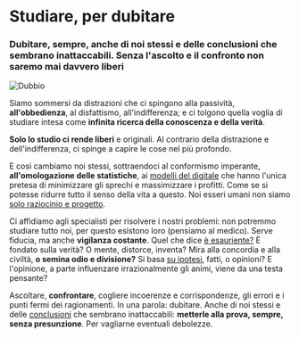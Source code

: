 # Studiare, per dubitare

### Dubitare, sempre, anche di noi stessi e delle conclusioni che sembrano inattaccabili. Senza l'ascolto e il confronto non saremo mai davvero liberi

![Dubbio](https://blogger.googleusercontent.com/img/b/R29vZ2xl/AVvXsEgjnYd0ZuYtzKTpWglVGHYBgJqSweRbjojoSNmobdW-SfH-9GNicubg3l2Eu1Dit2PIgtyCi1-BOwI1gf4HjUt-0jw6H29GQwrs1XPgiNt9SqfYJ-4QqSYb3X58odDUN2l3KmpTA0k5ac41T_bHbR17tON4s5lgjpKBA6SDYwZcSzcGx9RkjJRzug31cQ/s1600/dubbio.jpg)

Siamo sommersi da distrazioni che ci spingono alla passività, **all'obbedienza**, al disfattismo, all'indifferenza; e ci tolgono quella voglia di studiare intesa come **infinita ricerca della conoscenza e della verità**.

**Solo lo studio ci rende liberi** e originali. Al contrario della distrazione e dell'indifferenza, ci spinge a capire le cose nel più profondo.

E così cambiamo noi stessi, sottraendoci al conformismo imperante, **all'omologazione delle statistiche**, ai [modelli del digitale](https://yuridiprodo.blogspot.com/2024/08/come-gusci-vuoti.html) che hanno l'unica pretesa di minimizzare gli sprechi e massimizzare i profitti. Come se si potesse ridurre tutto il senso della vita a questo. Noi esseri umani non siamo [solo raziocinio e progetto](https://yuridiprodo.blogspot.com/2024/06/imperativo-tecnologico.html).

Ci affidiamo agli specialisti per risolvere i nostri problemi: non potremmo studiare tutto noi, per questo esistono loro (pensiamo al medico). Serve fiducia, ma anche **vigilanza costante**. Quel che dice [è esauriente?](https://yuridiprodo.blogspot.com/2024/01/malattia-x.html) È fondato sulla verità? O mente, distorce, inventa? Mira alla concordia e alla civiltà, **o semina odio e divisione?** Si basa [su ipotesi](https://yuridiprodo.blogspot.com/2023/12/fda-slide-vaccini.html), fatti, o opinioni? E l'opinione, a parte influenzare irrazionalmente gli animi, viene da una testa pensante?

Ascoltare, **confrontare**, cogliere incoerenze e corrispondenze, gli errori e i punti fermi dei ragionamenti. In una parola: dubitare. Anche di noi stessi e delle [conclusioni](https://yuridiprodo.blogspot.com/search/label/Covid-19) che sembrano inattaccabili: **metterle alla prova, sempre, senza presunzione**. Per vagliarne eventuali debolezze.
